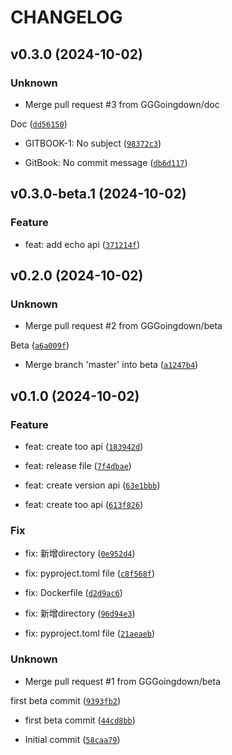 # CHANGELOG

## v0.3.0 (2024-10-02)

### Unknown

* Merge pull request #3 from GGGoingdown/doc

Doc ([`dd56150`](https://github.com/GGGoingdown/Gitbook-Cookbook/commit/dd56150baa45f408c5fd303a71fb814a6e18edba))

* GITBOOK-1: No subject ([`98372c3`](https://github.com/GGGoingdown/Gitbook-Cookbook/commit/98372c3d729bba36a5b2b97c39c747e3176158c8))

* GitBook: No commit message ([`db6d117`](https://github.com/GGGoingdown/Gitbook-Cookbook/commit/db6d1177612ae2186d69b22b85723bf4c7052efe))

## v0.3.0-beta.1 (2024-10-02)

### Feature

* feat: add echo api ([`371214f`](https://github.com/GGGoingdown/Gitbook-Cookbook/commit/371214f433339f1488dbc9200859c4aee6606c46))

## v0.2.0 (2024-10-02)

### Unknown

* Merge pull request #2 from GGGoingdown/beta

Beta ([`a6a009f`](https://github.com/GGGoingdown/Gitbook-Cookbook/commit/a6a009f8f0db9965d33dcf02a7a05c3e208b7ddc))

* Merge branch &#39;master&#39; into beta ([`a1247b4`](https://github.com/GGGoingdown/Gitbook-Cookbook/commit/a1247b40460b7046d5d9b32fe89ea36706775dcb))

## v0.1.0 (2024-10-02)

### Feature

* feat: create too api ([`183942d`](https://github.com/GGGoingdown/Gitbook-Cookbook/commit/183942dc205a19796238b5cf39cceb33fd27fca7))

* feat: release file ([`7f4dbae`](https://github.com/GGGoingdown/Gitbook-Cookbook/commit/7f4dbae927a849e9abf51f5953c9b7deed2fba42))

* feat: create version api ([`63e1bbb`](https://github.com/GGGoingdown/Gitbook-Cookbook/commit/63e1bbb7b589833e1b9c17900eeab0585fe90511))

* feat: create too api ([`613f826`](https://github.com/GGGoingdown/Gitbook-Cookbook/commit/613f82672fae52031e0afed837400348cf7cf11f))

### Fix

* fix: 新增directory ([`0e952d4`](https://github.com/GGGoingdown/Gitbook-Cookbook/commit/0e952d4912d754023ef322844bda0c7cfb12fc80))

* fix: pyproject.toml file ([`c8f568f`](https://github.com/GGGoingdown/Gitbook-Cookbook/commit/c8f568f70eb788bb80931531951eacb53bade72d))

* fix: Dockerfile ([`d2d9ac6`](https://github.com/GGGoingdown/Gitbook-Cookbook/commit/d2d9ac6c89e4568b33b3061d4383361849296607))

* fix: 新增directory ([`96d94e3`](https://github.com/GGGoingdown/Gitbook-Cookbook/commit/96d94e34824b3f55e18dfa2a62cd03768ea33a85))

* fix: pyproject.toml file ([`21aeaeb`](https://github.com/GGGoingdown/Gitbook-Cookbook/commit/21aeaeb7ac9569730cbf16a55ad6b84fb912ca37))

### Unknown

* Merge pull request #1 from GGGoingdown/beta

first beta commit ([`9393fb2`](https://github.com/GGGoingdown/Gitbook-Cookbook/commit/9393fb2d4e37577f36b96210f3b2725ec2870658))

* first beta commit ([`44cd8bb`](https://github.com/GGGoingdown/Gitbook-Cookbook/commit/44cd8bb38643f66a3d2e38260d92774dc6e57ce4))

* Initial commit ([`58caa79`](https://github.com/GGGoingdown/Gitbook-Cookbook/commit/58caa79e86d65496904e3cbfb66dd76eac07b9c5))

